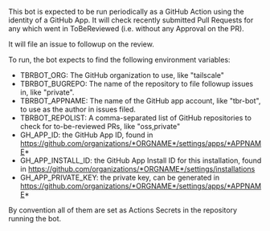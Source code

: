 This bot is expected to be run periodically as a GitHub Action
using the identity of a GitHub App. It will check recently submitted
Pull Requests for any which went in ToBeReviewed (i.e. without
any Approval on the PR).

It will file an issue to followup on the review.

To run, the bot expects to find the following environment variables:
- TBRBOT\_ORG: The GitHub organization to use, like "tailscale"
- TBRBOT\_BUGREPO: The name of the repository to file followup issues in, like "private".
- TBRBOT\_APPNAME: The name of the GitHub app account, like "tbr-bot", to use as the author in issues filed.
- TBRBOT\_REPOLIST: A comma-separated list of GitHub repositories to check for to-be-reviewed PRs, like "oss,private"
- GH\_APP\_ID: the GitHub App ID, found in https://github.com/organizations/*ORGNAME*/settings/apps/*APPNAME*
- GH\_APP\_INSTALL\_ID: the GitHub App Install ID for this installation, found in https://github.com/organizations/*ORGNAME*/settings/installations
- GH\_APP\_PRIVATE\_KEY: the private key, can be generated in https://github.com/organizations/*ORGNAME*/settings/apps/*APPNAME*

By convention all of them are set as Actions Secrets in the repository running the bot.
